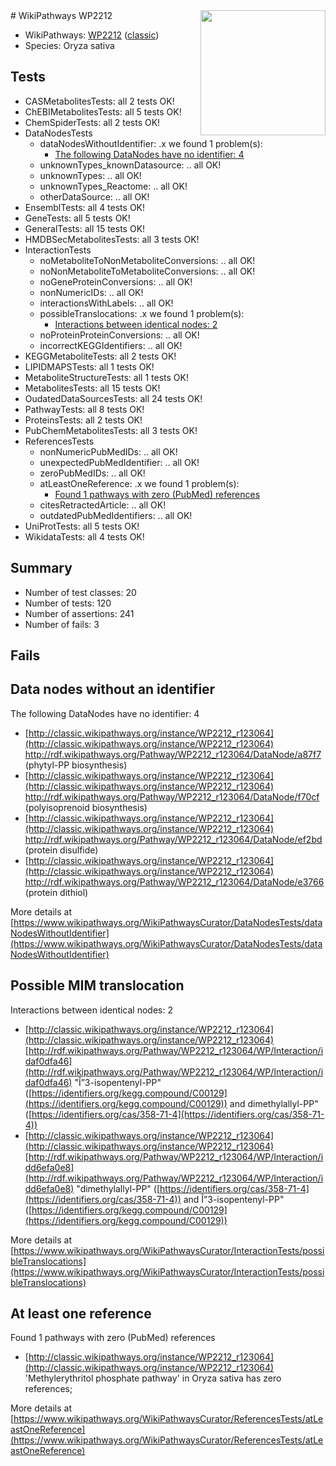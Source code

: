 <img style="float: right; width: 200px" src="https://upload.wikimedia.org/wikipedia/commons/thumb/8/83/Wplogo_with_text_500.png/640px-Wplogo_with_text_500.png" />
# WikiPathways WP2212

* WikiPathways: [WP2212](https://wikipathways.org/pathways/WP2212) ([classic](https://classic.wikipathways.org/instance/WP2212))
* Species: Oryza sativa
## Tests
* CASMetabolitesTests: all 2 tests OK!
* ChEBIMetabolitesTests: all 5 tests OK!
* ChemSpiderTests: all 2 tests OK!
* DataNodesTests
    * dataNodesWithoutIdentifier: .x we found 1 problem(s):
        * [The following DataNodes have no identifier: 4](#d2d32fa3)
    * unknownTypes_knownDatasource: .. all OK!
    * unknownTypes: .. all OK!
    * unknownTypes_Reactome: .. all OK!
    * otherDataSource: .. all OK!
* EnsemblTests: all 4 tests OK!
* GeneTests: all 5 tests OK!
* GeneralTests: all 15 tests OK!
* HMDBSecMetabolitesTests: all 3 tests OK!
* InteractionTests
    * noMetaboliteToNonMetaboliteConversions: .. all OK!
    * noNonMetaboliteToMetaboliteConversions: .. all OK!
    * noGeneProteinConversions: .. all OK!
    * nonNumericIDs: .. all OK!
    * interactionsWithLabels: .. all OK!
    * possibleTranslocations: .x we found 1 problem(s):
        * [Interactions between identical nodes: 2](#1c118207)
    * noProteinProteinConversions: .. all OK!
    * incorrectKEGGIdentifiers: .. all OK!
* KEGGMetaboliteTests: all 2 tests OK!
* LIPIDMAPSTests: all 1 tests OK!
* MetaboliteStructureTests: all 1 tests OK!
* MetabolitesTests: all 15 tests OK!
* OudatedDataSourcesTests: all 24 tests OK!
* PathwayTests: all 8 tests OK!
* ProteinsTests: all 2 tests OK!
* PubChemMetabolitesTests: all 3 tests OK!
* ReferencesTests
    * nonNumericPubMedIDs: .. all OK!
    * unexpectedPubMedIdentifier: .. all OK!
    * zeroPubMedIDs: .. all OK!
    * atLeastOneReference: .x we found 1 problem(s):
        * [Found 1 pathways with zero (PubMed) references](#d0a459f0)
    * citesRetractedArticle: .. all OK!
    * outdatedPubMedIdentifiers: .. all OK!
* UniProtTests: all 5 tests OK!
* WikidataTests: all 4 tests OK!


## Summary

* Number of test classes: 20
* Number of tests: 120
* Number of assertions: 241
* Number of fails: 3

## Fails

<a name="d2d32fa3" />

## Data nodes without an identifier

The following DataNodes have no identifier: 4

* [http://classic.wikipathways.org/instance/WP2212_r123064](http://classic.wikipathways.org/instance/WP2212_r123064) http://rdf.wikipathways.org/Pathway/WP2212_r123064/DataNode/a87f7 (phytyl-PP biosynthesis)
* [http://classic.wikipathways.org/instance/WP2212_r123064](http://classic.wikipathways.org/instance/WP2212_r123064) http://rdf.wikipathways.org/Pathway/WP2212_r123064/DataNode/f70cf (polyisoprenoid biosynthesis)
* [http://classic.wikipathways.org/instance/WP2212_r123064](http://classic.wikipathways.org/instance/WP2212_r123064) http://rdf.wikipathways.org/Pathway/WP2212_r123064/DataNode/ef2bd (protein disulfide)
* [http://classic.wikipathways.org/instance/WP2212_r123064](http://classic.wikipathways.org/instance/WP2212_r123064) http://rdf.wikipathways.org/Pathway/WP2212_r123064/DataNode/e3766 (protein dithiol)


More details at [https://www.wikipathways.org/WikiPathwaysCurator/DataNodesTests/dataNodesWithoutIdentifier](https://www.wikipathways.org/WikiPathwaysCurator/DataNodesTests/dataNodesWithoutIdentifier)

<a name="1c118207" />

## Possible MIM translocation

Interactions between identical nodes: 2

* [http://classic.wikipathways.org/instance/WP2212_r123064](http://classic.wikipathways.org/instance/WP2212_r123064) [http://rdf.wikipathways.org/Pathway/WP2212_r123064/WP/Interaction/idaf0dfa46](http://rdf.wikipathways.org/Pathway/WP2212_r123064/WP/Interaction/idaf0dfa46) "Î”3-isopentenyl-PP" ([https://identifiers.org/kegg.compound/C00129](https://identifiers.org/kegg.compound/C00129)) and 
dimethylallyl-PP" ([https://identifiers.org/cas/358-71-4](https://identifiers.org/cas/358-71-4))
* [http://classic.wikipathways.org/instance/WP2212_r123064](http://classic.wikipathways.org/instance/WP2212_r123064) [http://rdf.wikipathways.org/Pathway/WP2212_r123064/WP/Interaction/idd6efa0e8](http://rdf.wikipathways.org/Pathway/WP2212_r123064/WP/Interaction/idd6efa0e8) "dimethylallyl-PP" ([https://identifiers.org/cas/358-71-4](https://identifiers.org/cas/358-71-4)) and 
Î”3-isopentenyl-PP" ([https://identifiers.org/kegg.compound/C00129](https://identifiers.org/kegg.compound/C00129))


More details at [https://www.wikipathways.org/WikiPathwaysCurator/InteractionTests/possibleTranslocations](https://www.wikipathways.org/WikiPathwaysCurator/InteractionTests/possibleTranslocations)

<a name="d0a459f0" />

## At least one reference

Found 1 pathways with zero (PubMed) references

* [http://classic.wikipathways.org/instance/WP2212_r123064](http://classic.wikipathways.org/instance/WP2212_r123064) 'Methylerythritol phosphate pathway' in Oryza sativa has zero references; 


More details at [https://www.wikipathways.org/WikiPathwaysCurator/ReferencesTests/atLeastOneReference](https://www.wikipathways.org/WikiPathwaysCurator/ReferencesTests/atLeastOneReference)

